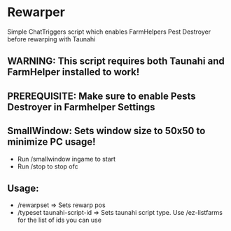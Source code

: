 # Rewarper
Simple ChatTriggers script which enables FarmHelpers Pest Destroyer before rewarping with Taunahi

## WARNING: This script requires both Taunahi and FarmHelper installed to work!
## PREREQUISITE: Make sure to enable Pests Destroyer in Farmhelper Settings

## SmallWindow: Sets window size to 50x50 to minimize PC usage!
- Run /smallwindow ingame to start
- Run /stop to stop ofc

## Usage:
- /rewarpset => Sets rewarp pos
- /typeset taunahi-script-id => Sets taunahi script type. Use /ez-listfarms for the list of ids you can use
